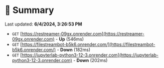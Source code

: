 # 📖 Summary
Last updated: **6/4/2024, 3:26:53 PM**

- `GET` [https://restreamer-09gx.onrender.com](https://restreamer-09gx.onrender.com) - **Up** (546ms)
- `GET` [https://filestreambot-b5k6.onrender.com/](https://filestreambot-b5k6.onrender.com/) - **Down** (182ms)
- `GET` [https://jupyterlab-python3-12-3.onrender.com](https://jupyterlab-python3-12-3.onrender.com) - **Down** (202ms)

